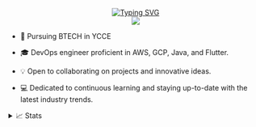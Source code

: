 <p align="center">
<a href="https://github.com/YashIngole">
    <img src="https://readme-typing-svg.demolab.com?font=Georgia&size=18&duration=2000&pause=100&multiline=true&width=500&height=80&lines=Yash Ingole;Devops+%7C+Flutter+%7C+Firebase;AWS+%7C+GCP+%7C+Java" alt="Typing SVG" />
</a>
<br/>
<a href="https://github.com/yashingole">
    <img src="https://github-stats-alpha.vercel.app/api?username=yashingole&cc=22272e&tc=37BCF6&ic=fff&bc=0000">
</a>
</br>

* 📖 Pursuing BTECH in YCCE

* 🎓 DevOps engineer proficient in AWS, GCP, Java, and Flutter.

* 💡 Open to collaborating on projects and innovative ideas. 

* 💻 Dedicated to continuous learning and staying up-to-date with the latest industry trends.



<details>
<summary>📈 Stats</summary>

<br>

![](http://github-profile-summary-cards.vercel.app/api/cards/profile-details?username=yashingole&theme=dracula) 

![](http://github-profile-summary-cards.vercel.app/api/cards/repos-per-language?username=yashingole&theme=dracula) 
![](http://github-profile-summary-cards.vercel.app/api/cards/most-commit-language?username=yashingole&theme=dracula)

</br>
</details>
